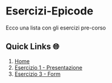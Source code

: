 # Esercizi-Epicode
Ecco una lista con gli esercizi pre-corso

## Quick Links 🌐
01. [Home](https://infamousmick.github.io/Esercizi-Epicode/)
02. [Esercizio 1 - Presentazione](https://infamousmick.github.io/Esercizi-Epicode/esercizio1/index.html)
03. [Esercizio 3 - Form](https://infamousmick.github.io/Esercizi-Epicode/esercizio2/index.html)

